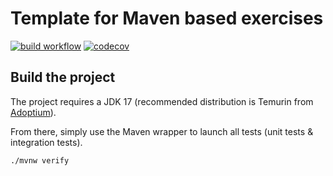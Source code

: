 # Template for Maven based exercises

[![build workflow](https://github.com/benji97440/uml_grapher/actions/workflows/build.yml/badge.svg)](https://github.com/benji97440/uml_grapher/actions)
[![codecov](https://codecov.io/gh/benji97440/uml_grapher/branch/main/graph/badge.svg)](https://codecov.io/gh/benji97440/uml_grapher)

## Build the project

The project requires a JDK 17 (recommended distribution is Temurin from [Adoptium](https://adoptium.net/)).

From there, simply use the Maven wrapper to launch all tests (unit tests & integration tests).

`./mvnw verify`
